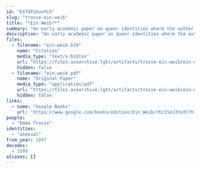```yaml
---
id: "6Sf4PzbuoYLh"
slug: "trosse-ein-weib"
title: "*Ein Weib?*"
summary: "An early academic paper on queer identities where the author self-identities as asexual"
description: "An early academic paper on queer identities where the author discusses asexuality using the label *sinnlichkeitslosigkeit* (asensuality) and self-identifies as such"
files:
  - filename: "ein-weib.bib"
    name: "Citation"
    media_type: "text/x-bibtex"
    url: "https://files.acearchive.lgbt/artifacts/trosse-ein-weib/ein-weib.bib"
    hidden: false
  - filename: "ein-weib.pdf"
    name: "Original Paper"
    media_type: "application/pdf"
    url: "https://files.acearchive.lgbt/artifacts/trosse-ein-weib/ein-weib.pdf"
    hidden: false
links:
  - name: "Google Books"
    url: "https://www.google.com/books/edition/Ein_Weib/rKzISmJ3YuYC?hl=en"
people:
  - "Emma Trosse"
identities:
  - "asexual"
from_year: 1897
decades:
  - 1890
aliases: []
---
```

